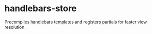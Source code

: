 # handlebars-store

Precompiles handlebars templates and registers partials for faster view resolution.
